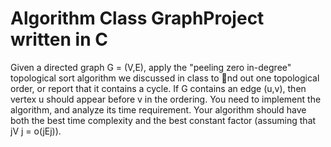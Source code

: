 # Algorithm Class GraphProject written in C

Given a directed graph G = (V,E), apply the "peeling zero in-degree" topological
sort algorithm we discussed in class to nd out one topological order, or report
that it contains a cycle. If G contains an edge (u,v), then vertex u should appear
before v in the ordering. You need to implement the algorithm, and analyze its
time requirement. Your algorithm should have both the best time complexity
and the best constant factor (assuming that jV j = o(jEj)).
